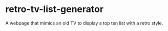 # retro-tv-list-generator
A webpage that mimics an old TV to display a top ten list with a retro style.
